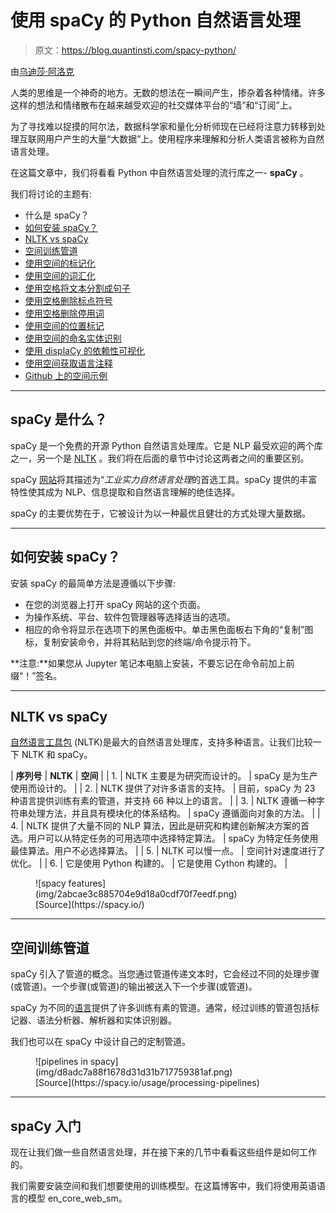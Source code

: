 # 使用 spaCy 的 Python 自然语言处理

> 原文：<https://blog.quantinsti.com/spacy-python/>

由[乌迪莎·阿洛克](http://www.linkedin.com/in/udisha-alok)

人类的思维是一个神奇的地方。无数的想法在一瞬间产生，掺杂着各种情绪。许多这样的想法和情绪散布在越来越受欢迎的社交媒体平台的“墙”和“订阅”上。

为了寻找难以捉摸的阿尔法，数据科学家和量化分析师现在已经将注意力转移到处理互联网用户产生的大量“大数据”上。使用程序来理解和分析人类语言被称为自然语言处理。

在这篇文章中，我们将看看 Python 中自然语言处理的流行库之一- **spaCy** 。

我们将讨论的主题有:

*   什么是 spaCy？
*   [如何安装 spaCy？](#how-to-install-spacy)
*   [NLTK vs spaCy](#nltk-vs-spacy)
*   [空间训练管道](#spacy-trained-pipelines)
*   [使用空间的标记化](#tokenization-using-spacy)
*   [使用空间的词汇化](#lemmatization-using-spacy)
*   [使用空格将文本分割成句子](#split-text-into-sentences-using-spacy)
*   [使用空格删除标点符号](#removing-punctuation-using-spacy)
*   [使用空格删除停用词](#removing-punctuation-using-spacy)
*   [使用空间的位置标记](#pos-tagging-using-spacy)
*   [使用空间的命名实体识别](#named-entity-recognition-using-spacy)
*   [使用 displaCy 的依赖性可视化](#dependency-visualization-using-displacy)
*   [使用空间获取语言注释](#getting-linguistic-annotations-using-spacy)
*   [Github 上的空间示例](#spacy-examples-on-github)

* * *

## spaCy 是什么？

spaCy 是一个免费的开源 Python 自然语言处理库。它是 NLP 最受欢迎的两个库之一，另一个是 [NLTK](/nltk/) 。我们将在后面的章节中讨论这两者之间的重要区别。

spaCy [网站](https://spacy.io/)将其描述为“*工业实力自然语言处理*的首选工具。spaCy 提供的丰富特性使其成为 NLP、信息提取和自然语言理解的绝佳选择。

spaCy 的主要优势在于，它被设计为以一种最优且健壮的方式处理大量数据。

* * *

## 如何安装 spaCy？

安装 spaCy 的最简单方法是遵循以下步骤:

*   在您的浏览器上打开 spaCy 网站的这个页面。
*   为操作系统、平台、软件包管理器等选择适当的选项。
*   相应的命令将显示在选项下的黑色面板中。单击黑色面板右下角的“复制”图标，复制安装命令，并将其粘贴到您的终端/命令提示符下。

**注意:**如果您从 Jupyter 笔记本电脑上安装，不要忘记在命令前加上前缀“！”签名。

* * *

## NLTK vs spaCy

[自然语言工具包](https://www.nltk.org/) (NLTK)是最大的自然语言处理库，支持多种语言。让我们比较一下 NLTK 和 spaCy。

| **序列号** | **NLTK** | **空间** |
| 1. | NLTK 主要是为研究而设计的。 | spaCy 是为生产使用而设计的。 |
| 2. | NLTK 提供了对许多语言的支持。 | 目前，spaCy 为 23 种语言提供训练有素的管道，并支持 66 种以上的语言。 |
| 3. | NLTK 遵循一种字符串处理方法，并且具有模块化的体系结构。 | spaCy 遵循面向对象的方法。 |
| 4. | NLTK 提供了大量不同的 NLP 算法，因此是研究和构建创新解决方案的首选。用户可以从特定任务的可用选项中选择特定算法。 | spaCy 为特定任务使用最佳算法。用户不必选择算法。 |
| 5. | NLTK 可以慢一点。 | 空间针对速度进行了优化。 |
| 6. | 它是使用 Python 构建的。 | 它是使用 Cython 构建的。 |

<figure class="kg-card kg-image-card kg-width-full kg-card-hascaption">![spacy features](img/2abcae3c885704e9d18a0cdf70f7eedf.png)

<figcaption>[Source](https://spacy.io/)</figcaption>

</figure>

* * *

## 空间训练管道

spaCy 引入了管道的概念。当您通过管道传递文本时，它会经过不同的处理步骤(或管道)。一个步骤(或管道)的输出被送入下一个步骤(或管道)。

spaCy 为不同的[语言](https://spacy.io/usage/models#languages)提供了许多训练有素的管道。通常，经过训练的管道包括标记器、语法分析器、解析器和实体识别器。

我们也可以在 spaCy 中设计自己的定制管道。

<figure class="kg-card kg-image-card kg-width-full kg-card-hascaption">![pipelines in spacy](img/d8adc7a88f1678d31d31b717759381af.png)

<figcaption>[Source](https://spacy.io/usage/processing-pipelines)</figcaption>

</figure>

* * *

## spaCy 入门

现在让我们做一些自然语言处理，并在接下来的几节中看看这些组件是如何工作的。

我们需要安装空间和我们想要使用的训练模型。在这篇博客中，我们将使用英语语言的模型 en_core_web_sm。